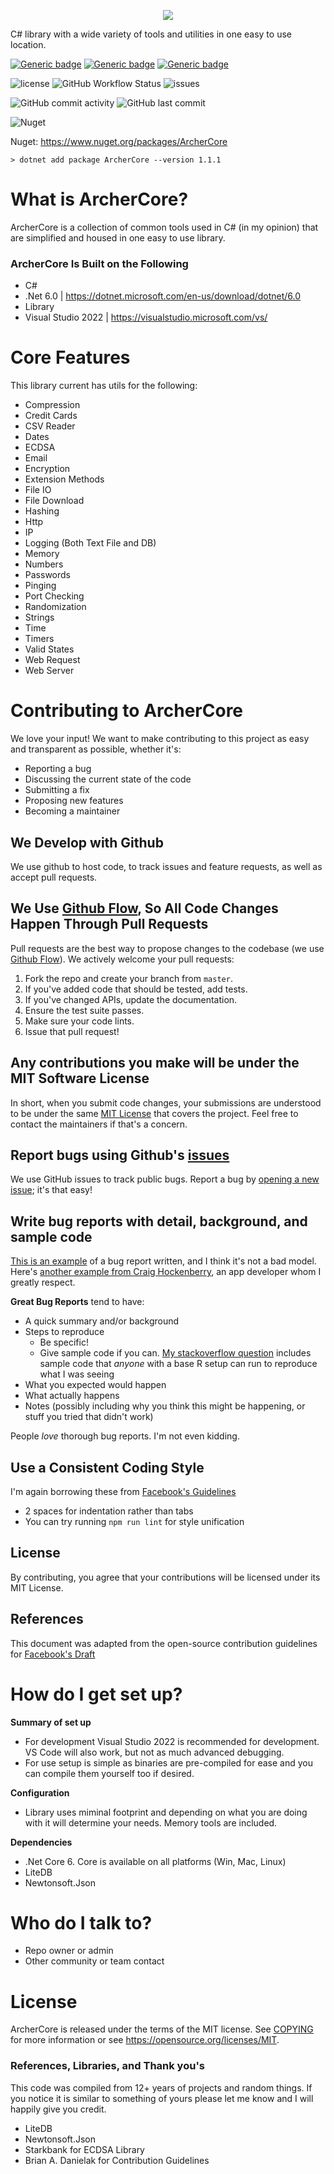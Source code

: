 <p align="center">
  <img src="https://github.com/mathis1337/ArcherCore/assets/20599614/bd62777b-ea9e-4dee-9978-998a7877a445" />
</p>

C# library with a wide variety of tools and utilities in one easy to use location.

[![Generic badge](https://img.shields.io/badge/IDE-VS2022-blue.svg)](https://shields.io/)
[![Generic badge](https://img.shields.io/badge/C%23-10%2E0-blue.svg)](https://shields.io/)
[![Generic badge](https://img.shields.io/badge/%2ENet%20Core-6%2E0-blue.svg)](https://shields.io/)

![license](https://img.shields.io/github/license/mathis1337/ArcherCore)
![GitHub Workflow Status](https://img.shields.io/github/actions/workflow/status/mathis1337/ArcherCore/dotnet.yml)
![issues](https://img.shields.io/github/issues/mathis1337/ArcherCore)

![GitHub commit activity](https://img.shields.io/github/commit-activity/m/mathis1337/ArcherCore)
![GitHub last commit](https://img.shields.io/github/last-commit/mathis1337/ArcherCore)

![Nuget](https://img.shields.io/nuget/dt/ArcherCore)

Nuget: https://www.nuget.org/packages/ArcherCore

`> dotnet add package ArcherCore --version 1.1.1`

# What is ArcherCore?
ArcherCore is a collection of common tools used in C# (in my opinion) that are simplified and housed in one easy to use library.

### ArcherCore Is Built on the Following ###

* C#
* .Net 6.0 | https://dotnet.microsoft.com/en-us/download/dotnet/6.0
* Library
* Visual Studio 2022 | https://visualstudio.microsoft.com/vs/

# Core Features

This library current has utils for the following:
- Compression
- Credit Cards
- CSV Reader
- Dates
- ECDSA
- Email
- Encryption
- Extension Methods
- File IO
- File Download
- Hashing
- Http
- IP
- Logging (Both Text File and DB)
- Memory
- Numbers
- Passwords
- Pinging
- Port Checking
- Randomization
- Strings
- Time
- Timers
- Valid States
- Web Request
- Web Server

# Contributing to ArcherCore
We love your input! We want to make contributing to this project as easy and transparent as possible, whether it's:

- Reporting a bug
- Discussing the current state of the code
- Submitting a fix
- Proposing new features
- Becoming a maintainer

## We Develop with Github
We use github to host code, to track issues and feature requests, as well as accept pull requests.

## We Use [Github Flow](https://guides.github.com/introduction/flow/index.html), So All Code Changes Happen Through Pull Requests
Pull requests are the best way to propose changes to the codebase (we use [Github Flow](https://guides.github.com/introduction/flow/index.html)). We actively welcome your pull requests:

1. Fork the repo and create your branch from `master`.
2. If you've added code that should be tested, add tests.
3. If you've changed APIs, update the documentation.
4. Ensure the test suite passes.
5. Make sure your code lints.
6. Issue that pull request!

## Any contributions you make will be under the MIT Software License
In short, when you submit code changes, your submissions are understood to be under the same [MIT License](http://choosealicense.com/licenses/mit/) that covers the project. Feel free to contact the maintainers if that's a concern.

## Report bugs using Github's [issues](https://github.com/briandk/transcriptase-atom/issues)
We use GitHub issues to track public bugs. Report a bug by [opening a new issue](); it's that easy!

## Write bug reports with detail, background, and sample code
[This is an example](http://stackoverflow.com/q/12488905/180626) of a bug report written, and I think it's not a bad model. Here's [another example from Craig Hockenberry](http://www.openradar.me/11905408), an app developer whom I greatly respect.

**Great Bug Reports** tend to have:

- A quick summary and/or background
- Steps to reproduce
  - Be specific!
  - Give sample code if you can. [My stackoverflow question](http://stackoverflow.com/q/12488905/180626) includes sample code that *anyone* with a base R setup can run to reproduce what I was seeing
- What you expected would happen
- What actually happens
- Notes (possibly including why you think this might be happening, or stuff you tried that didn't work)

People *love* thorough bug reports. I'm not even kidding.

## Use a Consistent Coding Style
I'm again borrowing these from [Facebook's Guidelines](https://github.com/facebook/draft-js/blob/a9316a723f9e918afde44dea68b5f9f39b7d9b00/CONTRIBUTING.md)

* 2 spaces for indentation rather than tabs
* You can try running `npm run lint` for style unification

## License
By contributing, you agree that your contributions will be licensed under its MIT License.

## References
This document was adapted from the open-source contribution guidelines for [Facebook's Draft](https://github.com/facebook/draft-js/blob/a9316a723f9e918afde44dea68b5f9f39b7d9b00/CONTRIBUTING.md)


# How do I get set up?

**Summary of set up**

- For development Visual Studio 2022 is recommended for development. VS Code will also work, but not as much advanced debugging.
- For use setup is simple as binaries are pre-compiled for ease and you can compile them yourself too if desired.

**Configuration**

- Library uses miminal footprint and depending on what you are doing with it will determine your needs. Memory tools are included.

**Dependencies**

- .Net Core 6. Core is available on all platforms (Win, Mac, Linux)
- LiteDB
- Newtonsoft.Json

# Who do I talk to? ###

* Repo owner or admin
* Other community or team contact

# License

ArcherCore is released under the terms of the MIT license. See [COPYING](COPYING) for more
information or see https://opensource.org/licenses/MIT.

### References, Libraries, and Thank you's ###
This code was compiled from 12+ years of projects and random things. If you notice it is similar to something of yours please let me know and I will happily give you credit.

* LiteDB 
* Newtonsoft.Json 
* Starkbank for ECDSA Library
* Brian A. Danielak for Contribution Guidelines
